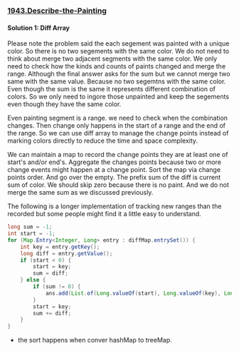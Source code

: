 ### [1943.Describe-the-Painting](https://leetcode.com/problems/describe-the-painting/)

#### Solution 1: Diff Array

Please note the problem said the each segement was painted with a unique color. So there is no two segements with the same color. We do not need to think about merge two adjacent segments with the same color. We only need to check how the kinds and counts of paints changed and merge the range. Although the final answer asks for the sum but we cannot merge two same with the same value. Because no two segemtns with the same color. Even though the sum is the same it represents different combination of colors. So we only need to ingore those unpainted and keep the segements even though they have the same color. 

Even painting segment is a range. we need to check when the combination changes. Then change only happens in the start of a range and the end of the range. So we can use diff array to manage the change points instead of marking colors directly to reduce the time and space complexity.

We can maintain a map to record the change points they are at least one of start's and/or end's. Aggregate the changes points because two or more change events might happen at a change point. Sort the map via change points order. And go over the empty. The prefix sum of the diff is current sum of color. We should skip zero because there is no paint. And we do not merge the same sum as we discussed previously.

The following is a longer implementation of tracking new ranges than the recorded but some people might find it a little easy to understand.


```java
long sum = -1;
int start = -1;
for (Map.Entry<Integer, Long> entry : diffMap.entrySet()) {
    int key = entry.getKey();
    long diff = entry.getValue();
    if (start < 0) {
        start = key;
        sum = diff;
    } else {
        if (sum != 0) {
            ans.add(List.of(Long.valueOf(start), Long.valueOf(key), Long.valueOf(sum)));
        }
        start = key;
        sum += diff;
    }
}
```

* the sort happens when conver hashMap to treeMap.
